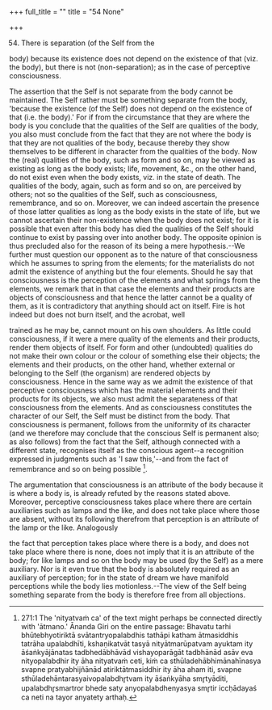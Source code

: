 +++
full_title = ""
title = "54 None"

+++


54. There is separation (of the Self from the

body) because its existence does not depend on the existence of that (viz. the body), but there is not (non-separation); as in the case of perceptive consciousness.

The assertion that the Self is not separate from the body cannot be maintained. The Self rather must be something separate from the body, 'because the existence (of the Self) does not depend on the existence of that (i.e. the body).' For if from the circumstance that they are where the body is you conclude that the qualities of the Self are qualities of the body, you also must conclude from the fact that they are not where the body is that they are not qualities of the body, because thereby they show themselves to be different in character from the qualities of the body. Now the (real) qualities of the body, such as form and so on, may be viewed as existing as long as the body exists; life, movement, &c., on the other hand, do not exist even when the body exists, viz. in the state of death. The qualities of the body, again, such as form and so on, are perceived by others; not so the qualities of the Self, such as consciousness, remembrance, and so on. Moreover, we can indeed ascertain the presence of those latter qualities as long as the body exists in the state of life, but we cannot ascertain their non-existence when the body does not exist; for it is possible that even after this body has died the qualities of the Self should continue to exist by passing over into another body. The opposite opinion is thus precluded also for the reason of its being a mere hypothesis.--We further must question our opponent as to the nature of that consciousness which he assumes to spring from the elements; for the materialists do not admit the existence of anything but the four elements. Should he say that consciousness is the perception of the elements and what springs from the elements, we remark that in that case the elements and their products are objects of consciousness and that hence the latter cannot be a quality of them, as it is contradictory that anything should act on itself. Fire is hot indeed but does not burn itself, and the acrobat, well

trained as he may be, cannot mount on his own shoulders. As little could consciousness, if it were a mere quality of the elements and their products, render them objects of itself. For form and other (undoubted) qualities do not make their own colour or the colour of something else their objects; the elements and their products, on the other hand, whether external or belonging to the Self (the organism) are rendered objects by consciousness. Hence in the same way as we admit the existence of that perceptive consciousness which has the material elements and their products for its objects, we also must admit the separateness of that consciousness from the elements. And as consciousness constitutes the character of our Self, the Self must be distinct from the body. That consciousness is permanent, follows from the uniformity of its character (and we therefore may conclude that the conscious Self is permanent also; as also follows) from the fact that the Self, although connected with a different state, recognises itself as the conscious agent--a recognition expressed in judgments such as 'I saw this,'--and from the fact of remembrance and so on being possible [^fn_169].

[^fn_169]: 271:1 The 'nityatvaṁ ca' of the text might perhaps be connected directly with 'ātmano.' Ānanda Giri on the entire passage: Bhavatu tarhi bhūtebhyotiriktā svātantryopalabdhis tathāpi katham ātmasiddhis tatrāha upalabdhīti, kshaṇikatvāt tasyā nityātmarūpatvam ayuktam ity āśaṅkyājānatas tadbhedābhāvād vishayoparāgāt tadbhānād asāv eva nityopalabdhir ity āha nityatvaṁ ceti, kiṁ ca sthūladehābhimānahīnasya svapne pratyabhijñānād atiriktātmasiddhir ity āha aham iti, svapne sthūladehāntarasyaivopalabdhr̥tvam ity āśaṅkyāha smr̥tyāditi, upalabdhr̥smartror bhede saty anyopalabdhenyasya smr̥tir iccḥādayaś ca neti na tayor anyatety arthaḥ.

The argumentation that consciousness is an attribute of the body because it is where a body is, is already refuted by the reasons stated above. Moreover, perceptive consciousness takes place where there are certain auxiliaries such as lamps and the like, and does not take place where those are absent, without its following therefrom that perception is an attribute of the lamp or the like. Analogously

the fact that perception takes place where there is a body, and does not take place where there is none, does not imply that it is an attribute of the body; for like lamps and so on the body may be used (by the Self) as a mere auxiliary. Nor is it even true that the body is absolutely required as an auxiliary of perception; for in the state of dream we have manifold perceptions while the body lies motionless.--The view of the Self being something separate from the body is therefore free from all objections.

